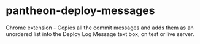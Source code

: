 # pantheon-deploy-messages
Chrome extension - Copies all the commit messages and adds them as an unordered list into the Deploy Log Message text box, on test or live server.
